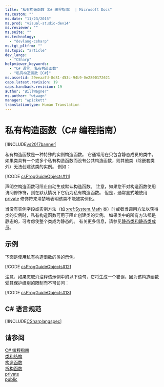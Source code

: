 ```yaml
---
title: "私有构造函数（C# 编程指南） | Microsoft Docs"
ms.custom: ""
ms.date: "11/23/2016"
ms.prod: "visual-studio-dev14"
ms.reviewer: ""
ms.suite: ""
ms.technology: 
  - "devlang-csharp"
ms.tgt_pltfrm: ""
ms.topic: "article"
dev_langs: 
  - "CSharp"
helpviewer_keywords: 
  - "C# 语言, 私有构造函数"
  - "私有构造函数 [C#]"
ms.assetid: 29eeaa7d-8d81-453c-94b9-0e2800172621
caps.latest.revision: 19
caps.handback.revision: 19
author: "BillWagner"
ms.author: "wiwagn"
manager: "wpickett"
translationtype: Human Translation
---
```

# 私有构造函数（C# 编程指南）
[!INCLUDE[vs2017banner](../../../csharp/includes/vs2017banner.md)]

私有构造函数是一种特殊的实例构造函数。  它通常用在只包含静态成员的类中。  如果类具有一个或多个私有构造函数而没有公共构造函数，则其他类（除嵌套类外）无法创建该类的实例。  例如：  
  
 [!CODE [csProgGuideObjects#11](../CodeSnippet/VS_Snippets_VBCSharp/csProgGuideObjects#11)]  
  
 声明空构造函数可阻止自动生成默认构造函数。  注意，如果您不对构造函数使用访问修饰符，则在默认情况下它仍为私有构造函数。  但是，通常显式地使用 [private](../../../csharp/language-reference/keywords/private.md) 修饰符来清楚地表明该类不能被实例化。  
  
 当没有实例字段或实例方法（如 <xref:System.Math> 类）时或者当调用方法以获得类的实例时，私有构造函数可用于阻止创建类的实例。  如果类中的所有方法都是静态的，可考虑使整个类成为静态的。  有关更多信息，请参见[静态类和静态类成员](../../../csharp/programming-guide/classes-and-structs/static-classes-and-static-class-members.md)。  
  
## 示例  
 下面是使用私有构造函数的类的示例。  
  
 [!CODE [csProgGuideObjects#12](../CodeSnippet/VS_Snippets_VBCSharp/csProgGuideObjects#12)]  
  
 注意，如果您取消注释该示例中的以下语句，它将生成一个错误，因为该构造函数受其保护级别的限制而不可访问：  
  
 [!CODE [csProgGuideObjects#13](../CodeSnippet/VS_Snippets_VBCSharp/csProgGuideObjects#13)]  
  
## C\# 语言规范  
 [!INCLUDE[CSharplangspec](../../../csharp/language-reference/keywords/includes/csharplangspec_md.md)]  
  
## 请参阅  
 [C\# 编程指南](../../../csharp/programming-guide/index.md)   
 [类和结构](../../../csharp/programming-guide/classes-and-structs/index.md)   
 [构造函数](../../../csharp/programming-guide/classes-and-structs/constructors.md)   
 [析构函数](../../../csharp/programming-guide/classes-and-structs/destructors.md)   
 [private](../../../csharp/language-reference/keywords/private.md)   
 [public](../../../csharp/language-reference/keywords/public.md)